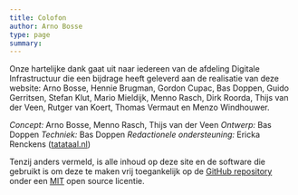 ```yaml
---
title: Colofon
author: Arno Bosse
type: page
summary: 
---
```

Onze hartelijke dank gaat uit naar iedereen van de afdeling Digitale Infrastructuur die een bijdrage heeft geleverd aan de realisatie van deze website: Arno Bosse, Hennie Brugman, Gordon Cupac, Bas Doppen, Guido Gerritsen, Stefan Klut, Mario Mieldijk, Menno Rasch, Dirk Roorda, Thijs van der Veen, Rutger van Koert, Thomas Vermaut en Menzo Windhouwer.

*Concept:* Arno Bosse, Menno Rasch, Thijs van der Veen
*Ontwerp:* Bas Doppen
*Techniek:* Bas Doppen
*Redactionele ondersteuning:* Ericka Renckens ([tatataal.nl](https://www.tatataal.nl))

Tenzij anders vermeld, is alle inhoud op deze site en de software die gebruikt is om deze te maken vrij toegankelijk op de [GitHub repository](https://github.com/knaw-huc/di-website/) onder een [MIT](https://github.com/knaw-huc/di-website/blob/main/LICENSE) open source licentie. 
